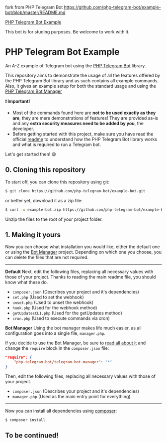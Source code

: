 

fork from PHP Telegram Bot  https://github.com/php-telegram-bot/example-bot/blob/master/README.md

[PHP Telegram Bot Example](#telegram-bot)

This bot is for studing purposes. Be welcome to work with it.


# <a name="telegram-bot"> </a> PHP Telegram Bot Example 
An A-Z example of Telegram bot using the [PHP Telegram Bot][1] library.

This repository aims to demonstrate the usage of all the features offered by the PHP Telegram Bot library and as such contains all example commands.
Also, it gives an example setup for both the standard usage and using the [PHP Telegram Bot Manager][3] 

**:exclamation: Important!**
- Most of the commands found here are **not to be used exactly as they are**, they are mere demonstrations of features! They are provided as-is and any **extra security measures need to be added by you**, the developer.
- Before getting started with this project, make sure you have read the official [readme][2] to understand how the PHP Telegram Bot library works and what is required to run a Telegram bot.

Let's get started then! :smiley:

## 0. Cloning this repository

To start off, you can clone this repository using git:

```bash
$ git clone https://github.com/php-telegram-bot/example-bot.git
```

or better yet, download it as a zip file:

```bash
$ curl -o example-bot.zip https://github.com/php-telegram-bot/example-bot/archive/master.zip
```

Unzip the files to the root of your project folder.

## 1. Making it yours

Now you can choose what installation you would like, either the default one or using the [Bot Manager][3] project.
Depending on which one you choose, you can delete the files that are not required.

---

**Default**
Next, edit the following files, replacing all necessary values with those of your project.
Thanks to reading the main readme file, you should know what these do.

- `composer.json` (Describes your project and it's dependencies)
- `set.php` (Used to set the webhook)
- `unset.php` (Used to unset the webhook)
- `hook.php` (Used for the webhook method)
- `getUpdatesCLI.php` (Used for the getUpdates method)
- `cron.php` (Used to execute commands via cron)

**Bot Manager**
Using the bot manager makes life much easier, as all configuration goes into a single file, `manager.php`.

If you decide to use the Bot Manager, be sure to [read all about it][4] and change the `require` block in the `composer.json` file:
```json
"require": {
    "php-telegram-bot/telegram-bot-manager": "*"
}
```

Then, edit the following files, replacing all necessary values with those of your project.

- `composer.json` (Describes your project and it's dependencies)
- `manager.php` (Used as the main entry point for everything)

---

Now you can install all dependencies using [composer][5]:
```bash
$ composer install
```

## To be continued!

[1]: https://github.com/php-telegram-bot/core "php-telegram-bot/core"
[2]: https://github.com/php-telegram-bot/core#readme "PHP Telegram Bot - README"
[3]: https://github.com/php-telegram-bot/telegram-bot-manager "php-telegram-bot/telegram-bot-manager"
[4]: https://github.com/php-telegram-bot/telegram-bot-manager#readme "PHP Telegram Bot Manager - README"
[5]: https://getcomposer.org/ "Composer"

